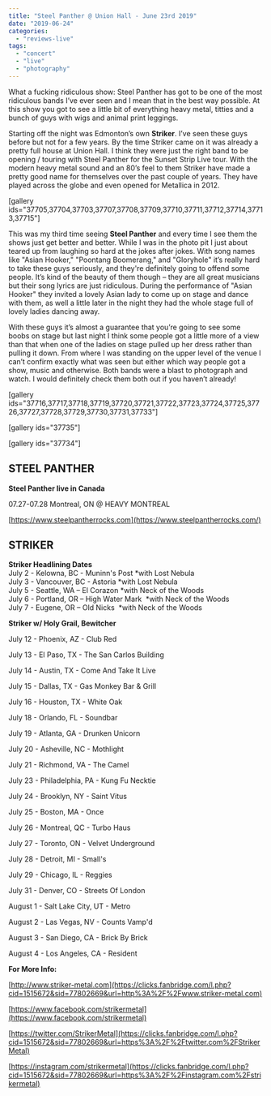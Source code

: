 ```yaml
---
title: "Steel Panther @ Union Hall - June 23rd 2019"
date: "2019-06-24"
categories: 
  - "reviews-live"
tags: 
  - "concert"
  - "live"
  - "photography"
---
```


What a fucking ridiculous show: Steel Panther has got to be one of the most ridiculous bands I’ve ever seen and I mean that in the best way possible. At this show you got to see a little bit of everything heavy metal, titties and a bunch of guys with wigs and animal print leggings.

Starting off the night was Edmonton’s own **Striker**. I’ve seen these guys before but not for a few years. By the time Striker came on it was already a pretty full house at Union Hall. I think they were just the right band to be opening / touring with Steel Panther for the Sunset Strip Live tour. With the modern heavy metal sound and an 80’s feel to them Striker have made a pretty good name for themselves over the past couple of years. They have played across the globe and even opened for Metallica in 2012.

\[gallery ids="37705,37704,37703,37707,37708,37709,37710,37711,37712,37714,37713,37715"\]

  
This was my third time seeing **Steel Panther** and every time I see them the shows just get better and better. While I was in the photo pit I just about teared up from laughing so hard at the jokes after jokes. With song names like "Asian Hooker," "Poontang Boomerang," and "Gloryhole" it’s really hard to take these guys seriously, and they're definitely going to offend some people. It’s kind of the beauty of them though – they are all great musicians but their song lyrics are just ridiculous. During the performance of "Asian Hooker" they invited a lovely Asian lady to come up on stage and dance with them, as well a little later in the night they had the whole stage full of lovely ladies dancing away.

With these guys it’s almost a guarantee that you’re going to see some boobs on stage but last night I think some people got a little more of a view than that when one of the ladies on stage pulled up her dress rather than pulling it down. From where I was standing on the upper level of the venue I can’t confirm exactly what was seen but either which way people got a show, music and otherwise. Both bands were a blast to photograph and watch. I would definitely check them both out if you haven’t already!

\[gallery ids="37716,37717,37718,37719,37720,37721,37722,37723,37724,37725,37726,37727,37728,37729,37730,37731,37733"\]

\[gallery ids="37735"\]

\[gallery ids="37734"\]

## STEEL PANTHER

**Steel Panther live in Canada**

07.27-07.28 Montreal, ON @ HEAVY MONTREAL 

[https://www.steelpantherrocks.com](https://www.steelpantherrocks.com/)

## STRIKER

**Striker Headlining Dates**  
July 2 - Kelowna, BC - Muninn's Post \*with Lost Nebula  
July 3 - Vancouver, BC - Astoria \*with Lost Nebula  
July 5 - Seattle, WA – El Corazon \*with Neck of the Woods  
July 6 - Portland, OR – High Water Mark  \*with Neck of the Woods    
July 7 - Eugene, OR – Old Nicks  \*with Neck of the Woods  
  

**Striker w/ Holy Grail, Bewitcher**

July 12 - Phoenix, AZ - Club Red

July 13 - El Paso, TX - The San Carlos Building

July 14 - Austin, TX - Come And Take It Live

July 15 - Dallas, TX - Gas Monkey Bar & Grill

July 16 - Houston, TX - White Oak

July 18 - Orlando, FL - Soundbar

July 19 - Atlanta, GA - Drunken Unicorn

July 20 - Asheville, NC - Mothlight

July 21 - Richmond, VA - The Camel

July 23 - Philadelphia, PA - Kung Fu Necktie

July 24 - Brooklyn, NY - Saint Vitus

July 25 - Boston, MA - Once

July 26 - Montreal, QC - Turbo Haus

July 27 - Toronto, ON - Velvet Underground

July 28 - Detroit, MI - Small's

July 29 - Chicago, IL - Reggies

July 31 - Denver, CO - Streets Of London

August 1 - Salt Lake City, UT - Metro

August 2 - Las Vegas, NV - Counts Vamp'd

August 3 - San Diego, CA - Brick By Brick

August 4 - Los Angeles, CA - Resident 

**For More Info:**

[http://www.striker-metal.com](https://clicks.fanbridge.com/l.php?cid=1515672&sid=77802669&url=http%3A%2F%2Fwww.striker-metal.com)

[https://www.facebook.com/strikermetal](https://www.facebook.com/strikermetal)

[https://twitter.com/StrikerMetal](https://clicks.fanbridge.com/l.php?cid=1515672&sid=77802669&url=https%3A%2F%2Ftwitter.com%2FStrikerMetal)

[https://instagram.com/strikermetal](https://clicks.fanbridge.com/l.php?cid=1515672&sid=77802669&url=https%3A%2F%2Finstagram.com%2Fstrikermetal)
